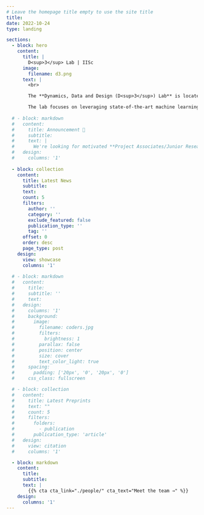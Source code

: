 ```yaml
---
# Leave the homepage title empty to use the site title
title:
date: 2022-10-24
type: landing

sections:
  - block: hero
    content:
      title: |
        D<sup>3</sup> Lab | IISc
      image:
        filename: d3.png
      text: |
        <br>

        The **Dynamics, Data and Design (D<sup>3</sup>) Lab** is located in the Dept. of [Mechanical Engineering](https://mecheng.iisc.ac.in/) at IISc Bengaluru and led by {{% mention "admin" %}}.

        The lab focuses on leveraging state-of-the-art machine learning techniques and experimental methods to characterize novel materials to enable the optimized design of better structures and products.
       
  # - block: markdown
  #   content:
  #     title: Announcement 📌
  #     subtitle:
  #     text: |
  #       We're looking for motivated **Project Associates/Junior Research fellows**! Get in touch if you're interested. {{% cta cta_link="uploads/advt_jrf_pa.pdf" cta_text="PA/JRF Advertisement →" cta_new_tab="true" %}}
  #   design:
  #     columns: '1'
  
  - block: collection
    content:
      title: Latest News
      subtitle:
      text:
      count: 5
      filters:
        author: ''
        category: ''
        exclude_featured: false
        publication_type: ''
        tag: ''
      offset: 0
      order: desc
      page_type: post
    design:
      view: showcase
      columns: '1'
  
  # - block: markdown
  #   content:
  #     title:
  #     subtitle: ''
  #     text:
  #   design:
  #     columns: '1'
  #     background:
  #       image: 
  #         filename: coders.jpg
  #         filters:
  #           brightness: 1
  #         parallax: false
  #         position: center
  #         size: cover
  #         text_color_light: true
  #     spacing:
  #       padding: ['20px', '0', '20px', '0']
  #     css_class: fullscreen

  # - block: collection
  #   content:
  #     title: Latest Preprints
  #     text: ""
  #     count: 5
  #     filters:
  #       folders:
  #         - publication
  #       publication_type: 'article'
  #   design:
  #     view: citation
  #     columns: '1'

  - block: markdown
    content:
      title:
      subtitle:
      text: |
        {{% cta cta_link="./people/" cta_text="Meet the team →" %}}
    design:
      columns: '1'
---
```

